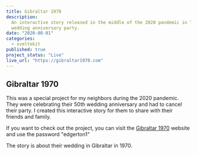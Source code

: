 ```yaml
---
title: Gibraltar 1970
description:
  An interactive story released in the middle of the 2020 pandemic in lieu of a 50th
  wedding anniversary party.
date: "2020-08-01"
categories:
  - sveltekit
published: true
project_status: "Live"
live_url: "https://gibraltar1970.com"
---
```


<script lang="ts">
    import ProjectLinks from '$lib/layout/ProjectLinks.svelte';
</script>

<ProjectLinks link="https://gibraltar1970.com" />

## Gibraltar 1970

This was a special project for my neighbors during the 2020 pandemic. They were
celebrating their 50th wedding anniversary and had to cancel their party. I created this
interactive story for them to share with their friends and family.

If you want to check out the project, you can visit the
[Gibraltar 1970](https://gibraltar1970.com) website and use the password "edgerton1"

The story is about their wedding in Gibraltar in 1970.
